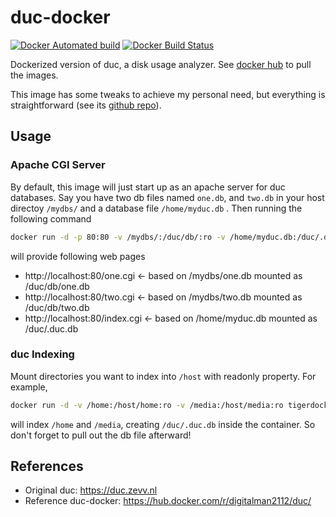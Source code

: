 # duc-docker
[![Docker Automated build](https://img.shields.io/docker/automated/tigerdockermediocore/duc-docker.svg)](https://hub.docker.com/r/tigerdockermediocore/duc-docker) [![Docker Build Status](https://img.shields.io/docker/build/tigerdockermediocore/duc-docker.svg)](https://hub.docker.com/r/tigerdockermediocore/duc-docker)

Dockerized version of duc, a disk usage analyzer.
See [docker hub](https://hub.docker.com/r/tigerdockermediocore/duc-docker/) to pull the images.

This image has some tweaks to achieve my personal need, but everything is straightforward (see its [github repo](https://github.com/minostauros/duc-docker/)).


## Usage
### Apache CGI Server
By default, this image will just start up as an apache server for duc databases. Say you have two db files named `one.db`, and `two.db` in your host directoy `/mydbs/` and a database file `/home/myduc.db` . Then running the following command
```sh
docker run -d -p 80:80 -v /mydbs/:/duc/db/:ro -v /home/myduc.db:/duc/.duc.db:ro tigerdockermediocore/duc-docker:latest
```
will provide following web pages
  - http://localhost:80/one.cgi    <- based on /mydbs/one.db mounted as /duc/db/one.db
  - http://localhost:80/two.cgi    <- based on /mydbs/two.db mounted as /duc/db/two.db
  - http://localhost:80/index.cgi  <- based on /home/myduc.db mounted as /duc/.duc.db


### duc Indexing
Mount directories you want to index into `/host` with readonly property. For example,
```sh
docker run -d -v /home:/host/home:ro -v /media:/host/media:ro tigerdockermediocore/duc-docker:latest duc index /host
```
will index `/home` and `/media`, creating `/duc/.duc.db` inside the container. So don't forget to pull out the db file afterward!

## References
  - Original duc: https://duc.zevv.nl
  - Reference duc-docker: https://hub.docker.com/r/digitalman2112/duc/
